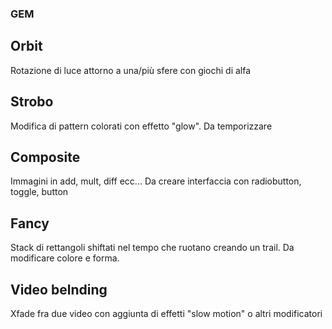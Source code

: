 ### GEM

## Orbit
Rotazione di luce attorno a una/più sfere con giochi di alfa

## Strobo
Modifica di pattern colorati con effetto "glow". Da temporizzare

## Composite
Immagini in add, mult, diff ecc... Da creare interfaccia con radiobutton, toggle, button

## Fancy
Stack di rettangoli shiftati nel tempo che ruotano creando un trail. Da modificare colore e forma.

## Video belnding
Xfade fra due video con aggiunta di effetti "slow motion" o altri modificatori
